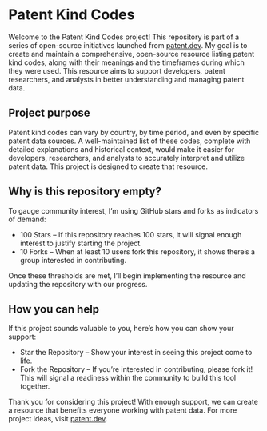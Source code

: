 # Patent Kind Codes

Welcome to the Patent Kind Codes project! This repository is part of a series of open-source initiatives launched from [patent.dev](patent.dev/projects). My goal is to create and maintain a comprehensive, open-source resource listing patent kind codes, along with their meanings and the timeframes during which they were used. This resource aims to support developers, patent researchers, and analysts in better understanding and managing patent data.

## Project purpose

Patent kind codes can vary by country, by time period, and even by specific patent data sources. A well-maintained list of these codes, complete with detailed explanations and historical context, would make it easier for developers, researchers, and analysts to accurately interpret and utilize patent data. This project is designed to create that resource.

## Why is this repository empty?

To gauge community interest, I’m using GitHub stars and forks as indicators of demand:

- 100 Stars – If this repository reaches 100 stars, it will signal enough interest to justify starting the project.
- 10 Forks – When at least 10 users fork this repository, it shows there’s a group interested in contributing.

Once these thresholds are met, I’ll begin implementing the resource and updating the repository with our progress.

## How you can help

If this project sounds valuable to you, here’s how you can show your support:

- Star the Repository – Show your interest in seeing this project come to life.
- Fork the Repository – If you’re interested in contributing, please fork it! This will signal a readiness within the community to build this tool together.

Thank you for considering this project! With enough support, we can create a resource that benefits everyone working with patent data. For more project ideas, visit [patent.dev](patent.dev/projects).
